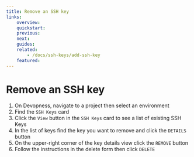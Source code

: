 ```yaml
---
title: Remove an SSH key
links:
    overview:
    quickstart:
    previous:
    next:
    guides:
    related:
        - /docs/ssh-keys/add-ssh-key
    featured:
---
```


# Remove an SSH key
1. On Devopness, navigate to a project then select an environment
2. Find the `SSH Keys` card
3. Click the `View` button in the `SSH Keys` card to see a list of existing SSH Keys
4. In the list of keys find the key you want to remove and click the `DETAILS` button
5. On the upper-right corner of the key details view click the `REMOVE` button
6. Follow the instructions in the delete form then click `DELETE`
